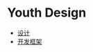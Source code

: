 # Youth Design

* [设计](/design/index.md)
* [开发框架](/frames/index.html)
<!-- * [工具集](/about/index.html) -->
